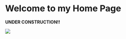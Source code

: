 # Welcome to my Home Page

**UNDER CONSTRUCTION!!**

![](https://images2.minutemediacdn.com/image/upload/c_fit,f_auto,fl_lossy,q_auto,w_728/v1555999902/shape/mentalfloss/construction_7.gif)

